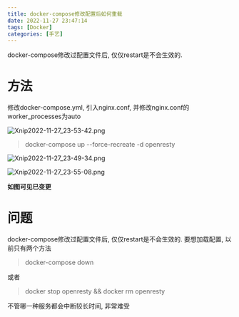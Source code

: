 ```yaml
---
title: docker-compose修改配置后如何重载
date: 2022-11-27 23:47:14
tags: [Docker]
categories: [手艺]
---
```

docker-compose修改过配置文件后, 仅仅restart是不会生效的.

<!--more-->
# 方法
修改docker-compose.yml, 引入nginx.conf, 并修改nginx.conf的worker_processes为auto

![Xnip2022-11-27_23-53-42.png](https://s2.loli.net/2022/11/27/OrjqpnsZ8x9VDWI.png "修改docker-compose.yml") 

> docker-compose up --force-recreate -d openresty

![Xnip2022-11-27_23-49-34.png](https://s2.loli.net/2022/11/27/2yjbtJrF4c9CXhw.png "执行过程") 

![Xnip2022-11-27_23-55-08.png](https://s2.loli.net/2022/11/27/i5QOpLN14dvDwCR.png "查看效果")

**如图可见已变更**

# 问题
docker-compose修改过配置文件后, 仅仅restart是不会生效的. 要想加载配置, 以前只有两个方法
> docker-compose down

或者

> docker stop openresty && docker rm openresty

不管哪一种服务都会中断较长时间, 非常难受